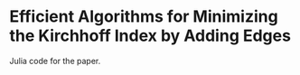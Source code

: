 # Efficient Algorithms for Minimizing the Kirchhoff Index by Adding Edges

Julia code for the paper.
